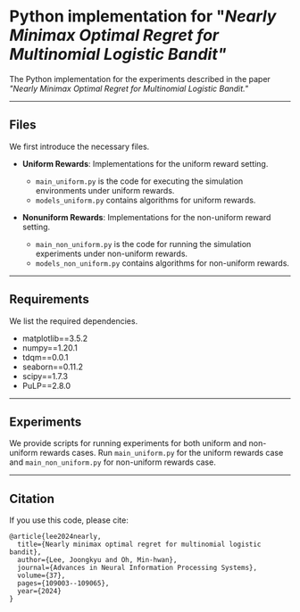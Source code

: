 # Python implementation for "*Nearly Minimax Optimal Regret for Multinomial Logistic Bandit"*

The Python implementation for the experiments described in the paper *"Nearly Minimax Optimal Regret for Multinomial Logistic Bandit."*

---

## Files

We first introduce the necessary files.

* **Uniform Rewards**: Implementations for the uniform reward setting.
  * `main_uniform.py` is the code for executing the simulation environments under uniform rewards.
  * `models_uniform.py` contains algorithms for uniform rewards.

* **Nonuniform Rewards**: Implementations for the non-uniform reward setting.
  * `main_non_uniform.py` is the code for running the simulation experiments under non-uniform rewards.
  * `models_non_uniform.py` contains algorithms for non-uniform rewards.

---

## Requirements

We list the required dependencies.

* matplotlib==3.5.2
* numpy==1.20.1
* tdqm==0.0.1
* seaborn==0.11.2
* scipy==1.7.3
* PuLP==2.8.0

---

## Experiments

We provide scripts for running experiments for both uniform and non-uniform rewards cases. Run `main_uniform.py` for the uniform rewards case and `main_non_uniform.py` for non-uniform rewards case.

---

## Citation

If you use this code, please cite:

```
@article{lee2024nearly,
  title={Nearly minimax optimal regret for multinomial logistic bandit},
  author={Lee, Joongkyu and Oh, Min-hwan},
  journal={Advances in Neural Information Processing Systems},
  volume={37},
  pages={109003--109065},
  year={2024}
}
```
